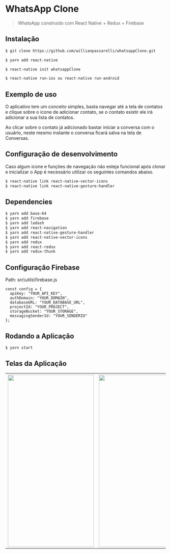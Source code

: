 # WhatsApp Clone

> WhatsApp construido com React Native + Redux + Firebase

## Instalação

```sh
$ git clone https://github.com/willianpassarelli/whatsappClone.git
```

```sh
$ yarn add react-native
```

```sh
$ react-native init whatsappClone
```

```sh
$ react-native run-ios ou react-native run-android
```

## Exemplo de uso

O aplicativo tem um conceito simples, basta navegar até a tela de contatos e clique sobre o icone de adicionar contato,
se o contato existir ele irá adicionar a sua lista de contatos.

Ao clicar sobre o contato já adicionado bastar iniciar a conversa com o usuário, neste mesmo instante o conversa ficará salva
na tela de Conversas.

## Configuração de desenvolvimento

Caso algum icone e funções de navegação não esteja funcional após clonar e inicializar o App é necessário utilizar os seguintes comandos abaixo.

```sh
$ react-native link react-native-vector-icons
$ react-native link react-native-gesture-handler
```

## Dependencies

```sh
$ yarn add base-64
$ yarn add firebase
$ yarn add lodash
$ yarn add react-navigation
$ yarn add react-native-gesture-handler
$ yarn add react-native-vector-icons
$ yarn add redux
$ yarn add react-redux
$ yarn add redux-thunk
```

## Configuração Firebase

Path: src\utils\firebase.js

```
const config = {
  apiKey: "YOUR_API_KEY",
  authDomain: "YOUR_DOMAIN",
  databaseURL: "YOUR_DATABASE_URL",
  projectId: "YOUR_PROJECT",
  storageBucket: "YOUR_STORAGE",
  messagingSenderId: "YOUR_SENDERID"
};
```

## Rodando a Aplicação

```sh
$ yarn start
```

## Telas da Aplicação

<table>
  <tr>
    <th><img src="https://user-images.githubusercontent.com/26445991/56992436-72520d80-6b70-11e9-9e4c-bd8637a22b07.png" width="270" height="540"></th>
    <th><img src="https://user-images.githubusercontent.com/26445991/56992471-872ea100-6b70-11e9-9357-5f37674fa8d2.png" width="270" height="540"></th>
    <th><img src="https://user-images.githubusercontent.com/26445991/56992492-8dbd1880-6b70-11e9-86d6-93e12dc028a5.png" width="270" height="540"></th>
    <th><img src="https://user-images.githubusercontent.com/26445991/56992502-91e93600-6b70-11e9-9e8a-29196a4eed86.png" width="270" height="540"></th>
  </tr>
</table>
